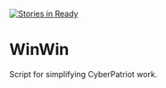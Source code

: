 [![Stories in Ready](https://badge.waffle.io/jasona99/WinWin.png?label=ready&title=Ready)](https://waffle.io/jasona99/WinWin)
# WinWin
Script for simplifying CyberPatriot work.
